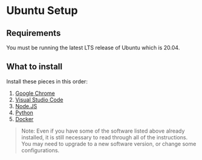 # Ubuntu Setup

## Requirements

You must be running the latest LTS release of Ubuntu which is 20.04.

## What to install

Install these pieces in this order:

1. [Google Chrome]
2. [Visual Studio Code]
3. [Node.JS]
4. [Python]
5. [Docker]

> Note: Even if you have some of the software listed above already installed, it
> is still necessary to read through all of the instructions. You may need to
> upgrade to a new software version, or change some configurations.

[Google Chrome]: 04-google-chrome-setup.md
[Visual Studio Code]: 05-visual-studio-code-setup.md
[Node.JS]: 07-nodejs-setup.md
[Python]: 08-python-setup.md
[Docker]: 09-docker-setup.md
